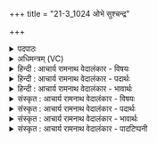 +++
title = "21-3_1024 ओभे सुश्चन्द्र"

+++
<details><summary>पदपाठः</summary>

आ꣢। उ꣣भे꣡इति꣣। सु꣣श्चन्द्र। सु। चन्द्र। विश्पते। द꣢र्वी꣢꣯इ꣡ति꣢। श्री꣣णीषे। आस꣡नि꣢। उ꣣त꣢। उ꣣। नः। उ꣣त्। पु꣣पूर्याः। उक्थे꣡षु꣢। श꣣वसः। पते। इ꣡ष꣢꣯म्। स्तो꣣तृ꣡भ्यः꣢। आ। भ꣣र। १०२४।
</details>

<details><summary>अधिमन्त्रम् (VC)</summary>

- अग्निः
- वसुश्रुत आत्रेयः
- पङ्क्तिः
- पञ्चमः
</details>

<details><summary>हिन्दी : आचार्य रामनाथ वेदालंकार - विषयः</summary>

अगले मन्त्र में शिष्य परमेश्वर से प्रार्थना कर रहे हैं।
</details>

<details><summary>हिन्दी : आचार्य रामनाथ वेदालंकार - पदार्थः</summary>

पदार्थान्वय -  हे (सुश्चन्द्र) शुभ आह्लाद देनेवाले, (विश्पते) प्रजापालक अग्रनायक परमात्मन् ! आप (आसनि) खोले हुए मुख के तुल्य खाली स्थान में (उभे दर्वी) द्युलोक-पृथिवीलोक दोनों को (आश्रीणीषे) चारों ओर से परिपक्व करते हो। (उत उ) और,हे (शवसः पते) बल के अधीश्वर ! (उक्थेषु) प्रशंसित धर्म-कर्मों में (नः) हमें (उत्पुपूर्याः) पूर्ण करो। (स्तोतृभ्यः) हम स्तोताओं के लिए (इषम्) अभीष्ट गुण-कर्म-स्वभाव आदि (आभर) लाओ ॥३॥
</details>

<details><summary>हिन्दी : आचार्य रामनाथ वेदालंकार - भावार्थः</summary>

भावार्थ -  जैसे जगदीश्वर द्यावापृथिवी को परिपक्व और परिपूर्ण करता है,वैसे ही वह स्तोताओं को परिपक्व मतिवाला तथा धर्म-कर्म में पूर्ण करे ॥३॥
</details>

<details><summary>संस्कृत : आचार्य रामनाथ वेदालंकार - विषयः</summary>

अथ शिष्याः परमेश्वरं प्रार्थयन्ते।
</details>

<details><summary>संस्कृत : आचार्य रामनाथ वेदालंकार - पदार्थः</summary>

पदार्थान्वय -  हे (सुश्चन्द्र) शुभाह्लादक, (विश्पते) प्रजापालक अग्ने अग्रणीः परमात्मन् ! त्वम् (आसनि) व्यादत्ते मुखे इव अवकाशस्थले (उभे दर्वी) उभे द्यावापृथिव्यौ।[दीर्येते प्रलयकाले ये ते दर्वी। दृ विदारणे धातोः ‘वृदृभ्यां विन्’। उ० ४।५४ इत्यनेन विन् प्रत्ययः। दर्व्यौ इति प्राप्ते पूर्वसवर्णदीर्घः।] (आश्रीणीषे) समन्ततः परिपक्वे करोषि। (उत उ)अपि च हे (शवसः पते) बलस्य अधीश्वर ! (उक्थेषु) प्रशंसितेषु धर्म्येषु कर्मसु२(नः) अस्मान् (उत्पुपूर्याः) पूर्णान् कुर्याः।[पॄ पालनपूरणयोः,जुहोत्यादिः,लिङ्।] (स्तोतृभ्यः) स्तावकेभ्यः अस्मभ्यम् (इषम्) अभीष्टं गुणकर्मस्वभावादिकम् (आ भर) आहर ॥३॥३
</details>

<details><summary>संस्कृत : आचार्य रामनाथ वेदालंकार - भावार्थः</summary>

भावार्थ -  यथा जगदीश्वरो द्यावापृथिव्यौ परिपक्वे परिपूर्णे च करोति तथैव स स्तोतॄन् परिपक्वमतीन् धर्मकर्मसु पूर्णांश्च कुर्यात् ॥३॥
</details>

<details><summary>संस्कृत : आचार्य रामनाथ वेदालंकार - पादटिप्पनी</summary>

टिप्पनी -   १. ऋ० ५।६।९, ‘उ॒भे सु॑श्चन्द्र स॒र्पिषो॒’ इति प्रथमः पादः। २. द्रष्टव्यम् ऋ० ५।६।९ दयानन्दभाष्यम्। ३. ऋग्भाष्ये दयानन्दर्षिर्मन्त्रमिमं ‘यो राजा सैन्यस्य भोजनप्रबन्धमुत्तममारोग्याय वैद्यान् रक्षति स एव प्रशंसितो भूत्वा राज्यं वर्धयति’ इति विषये व्याख्यातवान्।
</details>